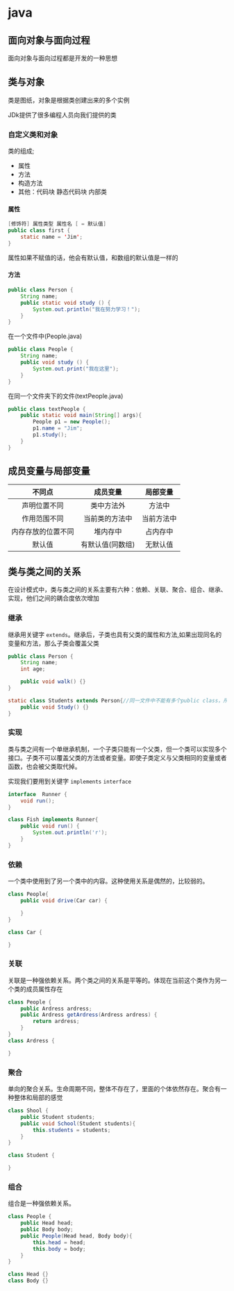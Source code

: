 # java

## 面向对象与面向过程

面向对象与面向过程都是开发的一种思想

## 类与对象

类是图纸，对象是根据类创建出来的多个实例

JDk提供了很多编程人员向我们提供的类

### 自定义类和对象

类的组成;

- 属性
- 方法
- 构造方法
- 其他：代码块 静态代码块 内部类

#### 属性

```java
[修饰符] 属性类型 属性名 [ = 默认值]
public class first {
    static name = 'Jim';
} 
```

属性如果不赋值的话，他会有默认值，和数组的默认值是一样的

#### 方法

```java
public class Person {
    String name;
    public static void study () {
        System.out.println("我在努力学习！");
    }
}
```

在一个文件中(People.java)

```java
public class People {
    String name;
    public void study () {
        System.out.print("我在这里");
    }
}
```

在同一个文件夹下的文件(textPeople.java)

```java
public class textPeople {
    public static void main(String[] args){
        People p1 = new People();
        p1.name = "Jim";
        p1.study();
    }    
}
```

## 成员变量与局部变量

|不同点|成员变量|局部变量|
|:--:|:--:|:--:|
|声明位置不同|类中方法外|方法中|
|作用范围不同|当前类的方法中|当前方法中|
|内存存放的位置不同|堆内存中|占内存中|
|默认值|有默认值(同数组)|无默认值|

## 类与类之间的关系

在设计模式中，类与类之间的关系主要有六种：依赖、关联、聚合、组合、继承、实现，他们之间的耦合度依次增加

### 继承

继承用关键字 ```extends```。继承后，子类也具有父类的属性和方法,如果出现同名的变量和方法，那么子类会覆盖父类

```java
public class Person {
    String name;
    int age;

    public void walk() {}
}

static class Students extends Person{//同一文件中不能有多个public class，所以这里把public去掉了
    public void Study() {}
}
```

### 实现

类与类之间有一个单继承机制，一个子类只能有一个父类，但一个类可以实现多个接口。子类不可以覆盖父类的方法或者变量。即使子类定义与父类相同的变量或者函数，也会被父类取代掉。

实现我们要用到关键字 ```implements```   ```interface```

```java
interface  Runner {
    void run();
}

class Fish implements Runner{
    public void run() {
        System.out.println('r');
    }
}
```

### 依赖

一个类中使用到了另一个类中的内容。这种使用关系是偶然的，比较弱的。

```java
class People{
    public void drive(Car car) {

    }
}

class Car {

}
```

### 关联

关联是一种强依赖关系。两个类之间的关系是平等的。体现在当前这个类作为另一个类的成员属性存在

```java
class People {
    public Ardress ardress;
    public Ardress getArdress(Ardress ardress) {
        return ardress;
    }
}
class Ardress {

}
```

### 聚合

单向的聚合关系。生命周期不同，整体不存在了，里面的个体依然存在。聚合有一种整体和局部的感觉

```java
class Shool {
    public Student students;
    public void School(Student students){
        this.students = students;
    }
}

class Student {

}
```

### 组合

组合是一种强依赖关系。

```java
class People {
    public Head head;
    public Body body;
    public People(Head head, Body body){
        this.head = head;
        this.body = body;
    }
}

class Head {}
class Body {}
```


